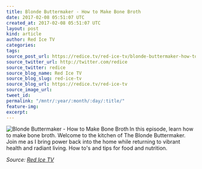 ```yaml
---
title: Blonde Buttermaker - How to Make Bone Broth
date: 2017-02-08 05:51:07 UTC
created_at: 2017-02-08 05:51:07 UTC
layout: post
kind: article
author: Red Ice TV
categories: 
tags: 
source_post_url: https://redice.tv/red-ice-tv/blonde-buttermaker-how-to-make-bone-broth
source_twitter_url: http://twitter.com/redice
source_twitter: redice
source_blog_name: Red Ice TV
source_blog_slug: red-ice-tv
source_blog_url: https://redice.tv/red-ice-tv
source_image_url: 
tweet_id: 
permalink: "/mntr/:year/:month/:day/:title/"
feature-img: 
excerpt: 
---
```

<img align="left" alt="Blonde Buttermaker - How to Make Bone Broth" src="https://rdice.net/a/c/t/17/BBM-ep2-bone-broth.9cd7b47f.jpg"> In this episode, learn how to make bone broth. Welcome to the kitchen of The Blonde Buttermaker. Join me as I bring power back into the home while returning to vibrant health and radiant living. How to's and tips for food and nutrition.<div class="">
    <i>Source: <a href="https://redice.tv/red-ice-tv">Red Ice TV</a></i>
</div>
